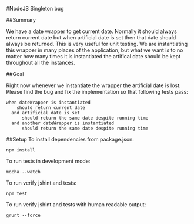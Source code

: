 #NodeJS Singleton bug

##Summary

We have a date wrapper to get current date. Normally it should always return current date but when artificial date is set then that date should always be returned.
This is very useful for unit testing. We are instantiating this wrapper in many places of the application, but what we want is to no matter how many times
it is instantiated the artifical date should be kept throughout all the instances. 

##Goal 

Right now whenever we instantiate the wrapper the artificial date is lost. Please find the bug and fix the implementation so that following tests pass:

    when dateWrapper is instantiated
        should return current date
      and artificial date is set
          should return the same date despite running time
      and another dateWrapper is instantiated
          should return the same date despite running time


##Setup
To install dependencies from package.json:

    npm install

To run tests in development mode:

    mocha --watch

To run verify jshint and tests:

    npm test

To run verify jshint and tests with human readable output:

    grunt --force
